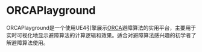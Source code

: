 # ORCAPlayground

ORCAPlayground是一个使用UE4引擎展示[ORCA](https://gamma.cs.unc.edu/RVO2/)避障算法的实用平台，主要用于实时可视化地显示避障算法的计算逻辑和效果。适合对避障算法感兴趣的初学者了解避障算法使用。
